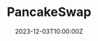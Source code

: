 ---
title: "PancakeSwap"
description: "A decentralized exchange on the Binance Smart Chain, offering liquidity pools and trading for wrapped BitcoinZ (wBTCZ). Wrapped BitcoinZ (wBTCZ) represents BitcoinZ (BTCZ) on the Binance Smart Chain, enabling seamless integration and use within the BSC ecosystem."
date: 2023-12-03T10:00:00Z
image: "/images/exchanges/PancakeSwap_BTCZ.png"
type: "exchange"
categories: ["Exchange"]
features:
  - "No KYC Required"
  - "Decentralized Trading Platform"
  - "Supports Wrapped BitcoinZ (wBTCZ)"
  - "Low Trading Fees on Binance Smart Chain"
trading_pairs:
  - "wBTCZ/BNB"
  - "wBTCZ/USDT"
  - "wBTCZ/BUSD"
website: "https://pancakeswap.finance/?outputCurrency=0xcbbb3e5099f769f6d4e2b8b92dc0e268f7e099d8"
kyc_required: false
draft: false
---